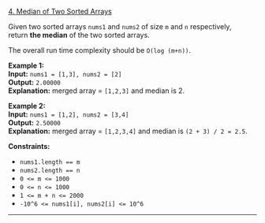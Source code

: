 [4. Median of Two Sorted Arrays](https://leetcode.com/problems/median-of-two-sorted-arrays/)

Given two sorted arrays `nums1` and `nums2` of size `m` and `n` respectively, return **the median** of the two sorted arrays.

The overall run time complexity should be `O(log (m+n))`.

**Example 1:**  
**Input:** `nums1 = [1,3], nums2 = [2]`  
**Output:** `2.00000`  
**Explanation:** merged array = `[1,2,3]` and median is 2.  

**Example 2:**  
**Input:** `nums1 = [1,2], nums2 = [3,4]`  
**Output:** `2.50000`  
**Explanation:** merged array = `[1,2,3,4]` and median is `(2 + 3) / 2 = 2.5`.  

**Constraints:**
- `nums1.length == m`
- `nums2.length == n`
- `0 <= m <= 1000`
- `0 <= n <= 1000`
- `1 <= m + n <= 2000`
- `-10^6 <= nums1[i], nums2[i] <= 10^6`

---



